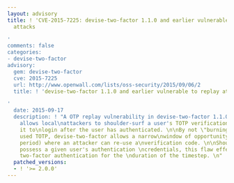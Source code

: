 ```yaml
---
layout: advisory
title: ! 'CVE-2015-7225: devise-two-factor 1.1.0 and earlier vulnerable to replay
  attacks

'
comments: false
categories:
- devise-two-factor
advisory:
  gem: devise-two-factor
  cve: 2015-7225
  url: http://www.openwall.com/lists/oss-security/2015/09/06/2
  title: ! 'devise-two-factor 1.1.0 and earlier vulnerable to replay attacks

'
  date: 2015-09-17
  description: ! "A OTP replay vulnerability in devise-two-factor 1.1.0 and earlier
    allows local\nattackers to shoulder-surf a user's TOTP verification code and use
    it to\nlogin after the user has authenticated. \n\nBy not \"burning\" a previously
    used TOTP, devise-two-factor allows a narrow\nwindow of opportunity (aka the timestep
    period) where an attacker can re-use a\nverification code. \n\nShould an attacker
    possess a given user's authentication \ncredentials, this flaw effectively defeats
    two-factor authentication for the \nduration of the timestep. \n"
  patched_versions:
  - ! '>= 2.0.0'
---
```

